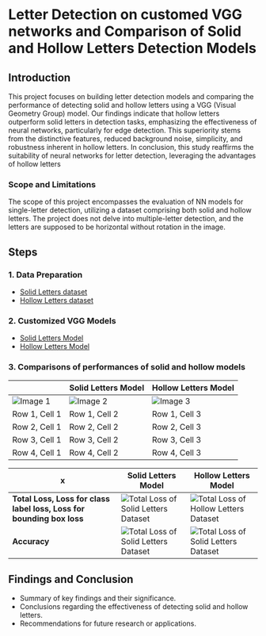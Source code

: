 # Letter Detection on customed VGG networks and Comparison of Solid and Hollow Letters Detection Models

## Introduction
This project focuses on building letter detection models and comparing the performance of detecting solid and hollow letters using a VGG (Visual Geometry Group) model. Our findings indicate that hollow letters outperform solid letters in detection tasks, emphasizing the effectiveness of neural networks, particularly for edge detection. This superiority stems from the distinctive features, reduced background noise, simplicity, and robustness inherent in hollow letters. In conclusion, this study reaffirms the suitability of neural networks for letter detection, leveraging the advantages of hollow letters

### Scope and Limitations
The scope of this project encompasses the evaluation of NN models for single-letter detection, utilizing a dataset comprising both solid and hollow letters.
The project does not delve into multiple-letter detection, and the letters are supposed to be horizontal without rotation in the image.

## Steps
### 1. Data Preparation
- [Solid Letters dataset](https://github.com/LakeYang0818/Letters-Detection-on-customed-VGG-networks/blob/main/Solid%20Letters%20Model/Dataset%20Design%20for%20Solid%20Letters.ipynb)
- [Hollow Letters dataset](https://github.com/LakeYang0818/Letters-Detection-on-customed-VGG-networks/blob/main/Hollow%20Letters%20Model/Dataset%20Design%20for%20Hollow%20Letters.ipynb)

### 2. Customized VGG Models
- [Solid Letters Model](https://github.com/LakeYang0818/Letters-Detection-on-customed-VGG-networks/blob/main/Solid%20Letters%20Model/Object%20Classification%20and%20Localization.ipynb)
- [Hollow Letters Model](https://github.com/LakeYang0818/Letters-Detection-on-customed-VGG-networks/blob/main/Hollow%20Letters%20Model/Object%20Classification%20and%20Localization.ipynb)

### 3. Comparisons of performances of solid and hollow models
|    | Solid Letters Model  | Hollow Letters Model  |
|-----------|-----------|-----------|
| ![Image 1](image1.jpg)  | ![Image 2](image2.jpg)  | ![Image 3](image3.jpg)  |
| Row 1, Cell 1  | Row 1, Cell 2  | Row 1, Cell 3  |
| Row 2, Cell 1  | Row 2, Cell 2  | Row 2, Cell 3  |
| Row 3, Cell 1  | Row 3, Cell 2  | Row 3, Cell 3  |
| Row 4, Cell 1  | Row 4, Cell 2  | Row 4, Cell 3  |


|   x | Solid Letters Model | Hollow Letters Model  |
|-----------|-----------|-----------|
| **Total Loss, Loss for class label loss, Loss for bounding box loss** | ![Total Loss of Solid Letters Dataset]([image1.jpg](https://github.com/LakeYang0818/Letters-Detection-on-customed-VGG-networks/blob/main/Solid%20Letters%20Model/Evaluation%20Metrics%20for%20solid%20letters%20model.png))   | ![Total Loss of Hollow Letters Dataset](https://github.com/LakeYang0818/Letters-Detection-on-customed-VGG-networks/blob/main/Hollow%20Letters%20Model/Evaluation%20Metrics%20for%20hollow%20letters%20model.png)  |
| **Accuracy**  | ![Total Loss of Solid Letters Dataset]([image1.jpg](https://github.com/LakeYang0818/Letters-Detection-on-customed-VGG-networks/blob/main/Solid%20Letters%20Model/accuracy%20solid.png))  | ![Total Loss of Solid Letters Dataset](https://github.com/LakeYang0818/Letters-Detection-on-customed-VGG-networks/blob/main/Hollow%20Letters%20Model/accuracy%20hollow.png)  |







## Findings and Conclusion
- Summary of key findings and their significance.
- Conclusions regarding the effectiveness of detecting solid and hollow letters.
- Recommendations for future research or applications.
